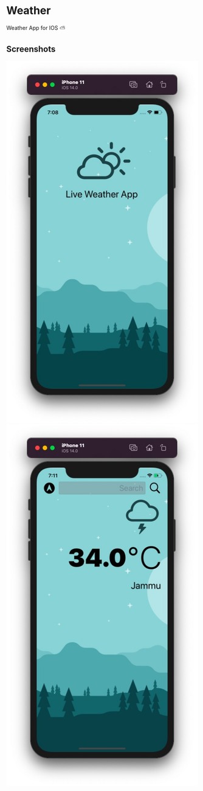 # Weather
Weather App for IOS ⛅

## Screenshots

![Screenshot](https://github.com/Rohan-cod/Weather/blob/master/Screenshots/Start.jpg)  ![Screenshot](https://github.com/Rohan-cod/Weather/blob/master/Screenshots/Weather.jpg)

